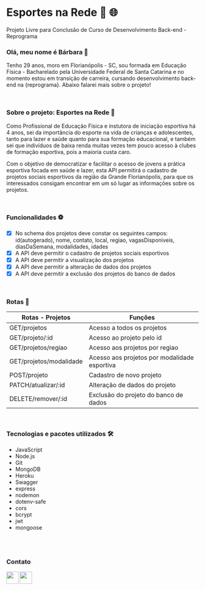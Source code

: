 # Esportes na Rede :basketball:	:globe_with_meridians:
Projeto Livre para Conclusão de Curso de Desenvolvimento Back-end - Reprograma

### Olá, meu nome é Bárbara :rainbow:	

Tenho 29 anos, moro em Florianópolis - SC, sou formada em Educação Física - Bacharelado pela Universidade Federal de Santa Catarina e no momento estou em transição de carreira, cursando desenvolvimento back-end na {reprograma}. Abaixo falarei mais sobre o projeto!

<br>

### Sobre o projeto: Esportes na Rede :softball:	

Como Profissional de Educação Física e instutora de iniciação esportiva há 4 anos, sei da importância do esporte na vida de crianças e adolescentes, tanto para lazer e saúde quanto para sua formação educacional, e também sei que indivíduos de baixa renda muitas vezes tem pouco acesso à clubes de formação esportiva, pois a maioria custa caro.

Com o objetivo de democratizar e facilitar o acesso de jovens a prática esportiva focada em saúde e lazer, esta API permitirá o cadastro de projetos sociais esportivos da região da Grande Florianópolis, para que os interessados consigam encontrar em um só lugar as informações sobre os projetos.

<br>

### Funcionalidades :soccer:

- [x] No schema dos projetos deve constar os seguintes campos: id(autogerado), nome, contato, local, regiao, vagasDisponiveis, diasDaSemana, modalidades, idades
- [x] A API deve permitir o cadastro de projetos sociais esportivos
- [x] A API deve permitir a visualização dos projetos 
- [x] A API deve permitir a alteração de dados dos projetos 
- [x] A API deve permitir a exclusão dos projetos do banco de dados

<br>

### Rotas :volleyball:

| Rotas - Projetos              | Funções                                       |
|-------------------------------|---------------------------------------------- |    
| GET/projetos                  | Acesso a todos os projetos                    |
| GET/projeto/:id               | Acesso ao projeto pelo id                     |
| GET/projetos/regiao           | Acesso aos projetos por regiao                |
| GET/projetos/modalidade       | Acesso aos projetos por modalidade esportiva  |
| POST/projeto                  | Cadastro de novo projeto                      |
| PATCH/atualizar/:id           | Alteração de dados do projeto                 |
| DELETE/remover/:id            | Exclusão do projeto do banco de dados         |

<br>

### Tecnologias e pacotes utilizados :hammer_and_wrench:

- JavaScript
- Node.js
- Git
- MongoDB
- Heroku
- Swagger
- express
- nodemon
- dotenv-safe
- cors
- bcrypt
- jwt
- mongoose

<br>
<br>


### Contato

<a href="https://www.linkedin.com/in/barbaracostabaron"><img src="https://cdn-icons-png.flaticon.com/512/408/408703.png?w=740" align="left" height="32" width="32" ></a>

<a href="https://www.instagram.com/babixbaron"><img src="https://cdn-icons-png.flaticon.com/512/1216/1216753.png?w=740" align="left" height="32" width="32" ></a>



